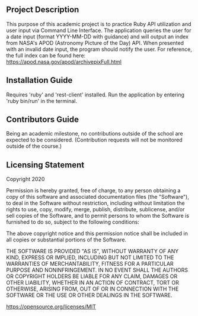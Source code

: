 ## Project Description
This purpose of this academic project is to practice Ruby API utilization and user input via Command Line Interface. The application queries the user for a date input (format YYYY-MM-DD with guidance) and will output an index from NASA's APOD (Astronomy Picture of the Day) API. When presented with an invalid date input, the program should notify the user.
For reference, the full index can be found here: https://apod.nasa.gov/apod/archivepixFull.html

## Installation Guide
Requires 'ruby' and 'rest-client' installed.
Run the application by entering 'ruby bin/run' in the terminal.

## Contributors Guide
Being an academic milestone, no contributions outside of the school are expected to be considered. (Contribution requests will not be monitored outside of the course.)

## Licensing Statement
Copyright 2020

Permission is hereby granted, free of charge, to any person obtaining a copy of this software and associated documentation files (the "Software"), to deal in the Software without restriction, including without limitation the rights to use, copy, modify, merge, publish, distribute, sublicense, and/or sell copies of the Software, and to permit persons to whom the Software is furnished to do so, subject to the following conditions:

The above copyright notice and this permission notice shall be included in all copies or substantial portions of the Software.

THE SOFTWARE IS PROVIDED "AS IS", WITHOUT WARRANTY OF ANY KIND, EXPRESS OR IMPLIED, INCLUDING BUT NOT LIMITED TO THE WARRANTIES OF MERCHANTABILITY, FITNESS FOR A PARTICULAR PURPOSE AND NONINFRINGEMENT. IN NO EVENT SHALL THE AUTHORS OR COPYRIGHT HOLDERS BE LIABLE FOR ANY CLAIM, DAMAGES OR OTHER LIABILITY, WHETHER IN AN ACTION OF CONTRACT, TORT OR OTHERWISE, ARISING FROM, OUT OF OR IN CONNECTION WITH THE SOFTWARE OR THE USE OR OTHER DEALINGS IN THE SOFTWARE.

https://opensource.org/licenses/MIT